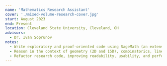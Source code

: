 ```yaml
---
name: 'Mathematics Research Assistant'
cover: './mixed-volume-research-cover.jpg'
start: August 2023
end: Present
location: Cleveland State University, Cleveland, OH
advisors:
  - Dr. Ivan Soprunov
notes:
  - Write exploratory and proof-oriented code using SageMath (an extension of Python).
  - Reason in the context of geometry (2D and 15D), combinatorics, linear algebra, and group theory.
  - Refactor research code, improving readability, usability, and performance.
---
```


